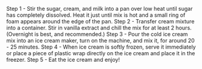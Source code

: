 Step 1 -
Stir  the sugar, cream, and milk into a pan over low heat until sugar has completely dissolved. Heat it just until mix is hot and a small ring of foam appears around the edge of the pan.
Step 2 - 
Transfer cream mixture into a container. Stir in vanilla extract and chill the mix for at least 2 hours. (Overnight is best, and recommended.)
Step 3 - 
Pour the cold ice cream mix into an ice cream maker, turn on the machine, and mix it, for around 20 - 25 minutes. 
Step 4 - 
When ice cream is softly frozen, serve it immediately or place a piece of plastic wrap directly on the ice cream and place it in the freezer. 
Step 5 - 
Eat the ice cream and enjoy!